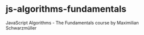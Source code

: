 # js-algorithms-fundamentals
JavaScript Algorithms - The Fundamentals course by Maximilian Schwarzmüller
